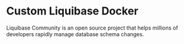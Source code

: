# Custom Liquibase Docker

Liquibase Community is an open source project that helps millions of developers rapidly manage database schema changes.
